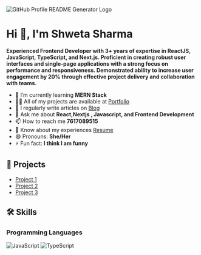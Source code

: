 ![GitHub Profile README Generator Logo](https://your-logo-url.com)

# Hi 👋, I'm Shweta Sharma
**Experienced Frontend Developer with 3+ years of expertise in ReactJS, JavaScript, TypeScript, and Next.js. Proficient in creating
robust user interfaces and single-page applications with a strong focus on performance and responsiveness. Demonstrated ability
to increase user engagement by 20% through effective project delivery and collaboration with teams.**

- 🌱 I’m currently learning **MERN Stack**
- 👨‍💻 All of my projects are available at [Portfolio](your-portfolio-link)
- 📝 I regularly write articles on [Blog](your-blog-link)
- 💬 Ask me about **React,Nextjs , Javascript, and Frontend Development**
- 📫 How to reach me **7617089515**
- 📄 Know about my experiences [Resume](your-resume-link)
- 😄 Pronouns: **She/Her**
- ⚡ Fun fact: **I think I am funny**

## 🚀 Projects

- [Project 1](your-project-1-link)
- [Project 2](your-project-2-link)
- [Project 3](your-project-3-link)

## 🛠 Skills

### Programming Languages

![JavaScript](https://img.shields.io/badge/JavaScript-%23F7DF1E.svg?style=for-the-badge&logo=javascript&logoColor=black)
![TypeScript](https://img.shields.io/badge/TypeScript-%23007ACC.svg?style=for-the-badge&logo=typescript&logoColor=white)

